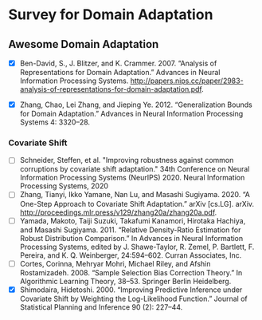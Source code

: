 # Survey for Domain Adaptation

## Awesome Domain Adaptation

* [X] Ben-David, S., J. Blitzer, and K. Crammer. 2007. “Analysis of Representations for Domain Adaptation.” Advances in Neural Information Processing Systems. http://papers.nips.cc/paper/2983-analysis-of-representations-for-domain-adaptation.pdf.
* [X] Zhang, Chao, Lei Zhang, and Jieping Ye. 2012. “Generalization Bounds for Domain Adaptation.” Advances in Neural Information Processing Systems 4: 3320–28.


### Covariate Shift
* [ ] Schneider, Steffen, et al. "Improving robustness against common corruptions by covariate shift adaptation." 34th Conference on Neural Information Processing Systems (NeurIPS) 2020. Neural Information Processing Systems, 2020
* [ ] Zhang, Tianyi, Ikko Yamane, Nan Lu, and Masashi Sugiyama. 2020. “A One-Step Approach to Covariate Shift Adaptation.” arXiv [cs.LG]. arXiv. http://proceedings.mlr.press/v129/zhang20a/zhang20a.pdf.
* [ ] Yamada, Makoto, Taiji Suzuki, Takafumi Kanamori, Hirotaka Hachiya, and Masashi Sugiyama. 2011. “Relative Density-Ratio Estimation for Robust Distribution Comparison.” In Advances in Neural Information Processing Systems, edited by J. Shawe-Taylor, R. Zemel, P. Bartlett, F. Pereira, and K. Q. Weinberger, 24:594–602. Curran Associates, Inc.
* [ ] Cortes, Corinna, Mehryar Mohri, Michael Riley, and Afshin Rostamizadeh. 2008. “Sample Selection Bias Correction Theory.” In Algorithmic Learning Theory, 38–53. Springer Berlin Heidelberg.
* [X] Shimodaira, Hidetoshi. 2000. “Improving Predictive Inference under Covariate Shift by Weighting the Log-Likelihood Function.” Journal of Statistical Planning and Inference 90 (2): 227–44.
